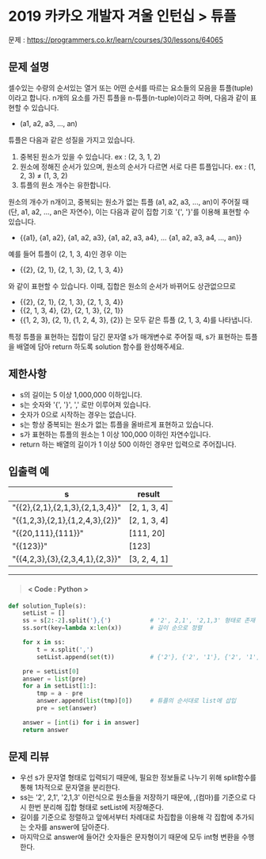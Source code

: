 # 2019 카카오 개발자 겨울 인턴십 > 튜플
문제 : https://programmers.co.kr/learn/courses/30/lessons/64065

## 문제 설명
셀수있는 수량의 순서있는 열거 또는 어떤 순서를 따르는 요소들의 모음을 튜플(tuple)이라고 합니다. n개의 요소를 가진 튜플을 n-튜플(n-tuple)이라고 하며, 다음과 같이 표현할 수 있습니다.

- (a1, a2, a3, ..., an)

튜플은 다음과 같은 성질을 가지고 있습니다.

1. 중복된 원소가 있을 수 있습니다. ex : (2, 3, 1, 2)
2. 원소에 정해진 순서가 있으며, 원소의 순서가 다르면 서로 다른 튜플입니다. ex : (1, 2, 3) ≠ (1, 3, 2)
3. 튜플의 원소 개수는 유한합니다.

원소의 개수가 n개이고, 중복되는 원소가 없는 튜플 (a1, a2, a3, ..., an)이 주어질 때(단, a1, a2, ..., an은 자연수), 이는 다음과 같이 집합 기호 '{', '}'를 이용해 표현할 수 있습니다.

- {{a1}, {a1, a2}, {a1, a2, a3}, {a1, a2, a3, a4}, ... {a1, a2, a3, a4, ..., an}}

예를 들어 튜플이 (2, 1, 3, 4)인 경우 이는

- {{2}, {2, 1}, {2, 1, 3}, {2, 1, 3, 4}}

와 같이 표현할 수 있습니다. 이때, 집합은 원소의 순서가 바뀌어도 상관없으므로

- {{2}, {2, 1}, {2, 1, 3}, {2, 1, 3, 4}}
- {{2, 1, 3, 4}, {2}, {2, 1, 3}, {2, 1}}
- {{1, 2, 3}, {2, 1}, {1, 2, 4, 3}, {2}}
는 모두 같은 튜플 (2, 1, 3, 4)를 나타냅니다.

특정 튜플을 표현하는 집합이 담긴 문자열 s가 매개변수로 주어질 때, s가 표현하는 튜플을 배열에 담아 return 하도록 solution 함수를 완성해주세요.

## 제한사항
- s의 길이는 5 이상 1,000,000 이하입니다.
- s는 숫자와 '{', '}', ',' 로만 이루어져 있습니다.
- 숫자가 0으로 시작하는 경우는 없습니다.
- s는 항상 중복되는 원소가 없는 튜플을 올바르게 표현하고 있습니다.
- s가 표현하는 튜플의 원소는 1 이상 100,000 이하인 자연수입니다.
- return 하는 배열의 길이가 1 이상 500 이하인 경우만 입력으로 주어집니다.

## 입출력 예

| s | result |
| --- | --- | 
| "{{2},{2,1},{2,1,3},{2,1,3,4}}" | [2, 1, 3, 4] |
| "{{1,2,3},{2,1},{1,2,4,3},{2}}" | [2, 1, 3, 4] |
| "{{20,111},{111}}" | [111, 20] |
| "{{123}}" | [123] |
| "{{4,2,3},{3},{2,3,4,1},{2,3}}" | [3, 2, 4, 1] |

____

> #### < Code : Python >
```python
def solution_Tuple(s):
    setList = []
    ss = s[2:-2].split('},{')           # '2', 2,1', '2,1,3' 형태로 존재
    ss.sort(key=lambda x:len(x))        # 길이 순으로 정렬

    for x in ss:
        t = x.split(',')
        setList.append(set(t))          # {'2'}, {'2', '1'}, {'2', '1', '3'} 형태로 변환

    pre = setList[0]
    answer = list(pre)
    for a in setList[1:]:
        tmp = a - pre
        answer.append(list(tmp)[0])     # 튜플의 순서대로 list에 삽입
        pre = set(answer)

    answer = [int(i) for i in answer]
    return answer
```

## 문제 리뷰
- 우선 s가 문자열 형태로 입력되기 때문에, 필요한 정보들로 나누기 위해 split함수를 통해 1차적으로 문자열을 분리한다.
- ss는 '2', 2,1', '2,1,3' 이런식으로 원소들을 저장하기 때문에, ,(컴마)를 기준으로 다시 한번 분리해 집합 형태로 setList에 저장해준다.
- 길이를 기준으로 정렬하고 앞에서부터 차례대로 차집합을 이용해 각 집합에 추가되는 숫자를 answer에 담아준다.
- 마지막으로 answer에 들어간 숫자들은 문자형이기 때문에 모두 int형 변환을 수행한다.